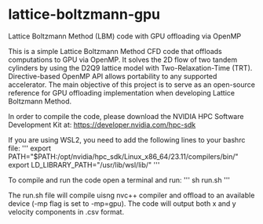# lattice-boltzmann-gpu
Lattice Boltzmann Method (LBM) code with GPU offloading via OpenMP

This is a simple Lattice Boltzmann Method CFD code that offloads computations to GPU via OpenMP. 
It solves the 2D flow of two tandem cylinders by using the D2Q9 lattice model with Two-Relaxation-Time (TRT). 
Directive-based OpenMP API allows portability to any supported accelerator. 
The main objective of this project is to serve as an open-source reference for GPU offloading implementation when developing Lattice Boltzmann Method.
 
In order to compile the code, please download the NVIDIA HPC Software Development Kit at: 
https://developer.nvidia.com/hpc-sdk

If you are using WSL2, you need to add the following lines to your bashrc file:
'''
export PATH="$PATH:/opt/nvidia/hpc_sdk/Linux_x86_64/23.11/compilers/bin/"
export LD_LIBRARY_PATH="/usr/lib/wsl/lib/"
'''

To compile and run the code open a terminal and run:
'''
sh run.sh
'''

The run.sh file will compile uisng nvc++ compiler and offload to an available device (-mp flag is set to -mp=gpu). 
The code will output both x and y velocity components in .csv format.
